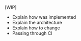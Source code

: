 [WIP]
* Explain how was implemented
* Explain the architecture
* Explain how to change
* Passing through CI